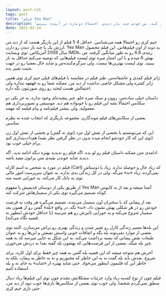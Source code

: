 ```yaml
---
layout: post.njk
tags: post
title: "فیلم Yes Man"
description: "یه فیلم نسبتا شاد که شاید روحیه‌تون رو بهتر کنه. من خودم چند بار دیدم. احتمالا دوباره در آینده ببینم."
date: 2021-03-24
---
```


جیم کری رو احتمالا همه می‌شناسن. حداقل 4 5 فیلم از این بازیگر هست که از دید من ارزش یک یا چند بار دیدن رو دارن.
Yes Man یه دونه از اون فیلم‌هاس. این فیلم محصول سال 2008 آمریکاس.
توی وبسایت IMDb، رتبه‌ی 6.8 رو به طور میانگین گرفته. من بهش 6 میدم و با این امتیاز میره توی لیست فیلم‌هایی که توصیه می‌کنم حداقل یه بار ببینید. توی لیست بهترین‌ها نیست. ولی سرگرم‌کننده‌س و شاید حال بعضیا رو در جهت مثبت تغییر بده.

ژانر فیلم کمدی و عاشقانه‌س. طنز فیلم در مقایسه با فیلم‌های قبلی جیم کری توی همین ژانر
کمتره ولی مشکل خاصی نداشت از دید من. ممکنه شما رو به قهقهه نندازه ولی احتمالش هست لبخند رو روی صورتتون نگه داره.

داستان خیلی ساده‌س. روون و سبک میره جلو. چیز پیچیده‌ای وجود نداره. به جز یکی دو سکانس احتمالا بشه این فیلم رو با خونواده هم دید. موسیقی و تصویربرداری هم معمولیه. ولی بیشتر فیلم‌نامه و پیام فیلمه که مهمه.

بعضی از سکانس‌های فیلم موندگارن. مجموعه بازیگری که انتخاب شده به نظرم مناسبن.

این که می‌تونستم با بخشی از نقش اول مرد (توی نه گفتن) و بخشی از نقش اول زن (توی این که کار خودشو انجام میده بدون در نظر گرفتن نظر بقیه) هم‌ذات‌پنداری کنم برام خیلی خوب بود.

ادامه‌ی متن ممکنه داستان فیلم رو لو بده. اگه فیلم رو ندیدید بهتره دیگه ادامه ندید. اگه دیدید شاید خوندن بقیه‌ی متن براتون مفید باشه.

فیلم در مورد یه شخص به اسم کارله (Carl) که زیاد حال و حوصله نداره. زیاد با دوستاش نمی‌گرده. زیاد «نه» می‌گه.
ولی در کل زندگی بدی نداره. به عنوان سرپرست امور مالی توی یه بانک کار می‌کنه. یه جورایی شبیه منه.

از طریق یکی از دوستان قدیمیش با مفهوم Yes Man آشنا میشه و بعد از یه کابوس کوتاه تصمیم می‌گیره توی یکی از سمینارهاش شرکت کنه.

بعد از پیمانی که با سخنران اون سمینار می‌بنده، تصمیم می‌گیره هر وقت یه فرصت خودش رو در هر شکلی بهش نشون داد، «نه» نگه. در واقع «بله» گفتن رو از همون
بعد سمینار شروع می‌کنه و یه جورایی تاثیرش رو هم می‌بینه (یا حداقل خودش اینطور به قضیه نگاه می‌کنه).

این بله‌ها مسیر زندگی کارل رو تغییر میدن و زندگی بهتری رو براش می‌سازن. البته توی بعضی از موارد نمی‌تونه بله بگه و
اتفاقات خوبی واسش نمیفتن و این‌ها رو به عنوان طبعات نقض پیمانی که بسته برداشت می‌کنه. به این شکل به جایی میرسه که به همه چیز بله میگه.
بعضی از این فرصت‌هایی که بهشون بله گفته بعدا به دردش می‌خورن.

آخرش هم متوجه میشه که این قضیه بله گفتن به همه چیز فقط برای اول کاره، برای شروع. بعدش باید بله گفت نه به این خاطر که مجبوریم
و نه به خاطر یه پیمان، بلکه به خاطر این که قلبمون اینطور می‌خواد. حتی شاید بهتره از «شاید» به جای نه و بله استفاده کنیم.

فیلم چون از نوع کمدیه زیاد وارد جزئیات مشکلاتش نشدم چون توی این فیلم‌ها زیاد دنبال منطق نمی‌گردم شخصا. ولی خوب توی بعضی از سکانس‌ها بازی‌ها خوب نبود از دید من، حتی بازی جیم کری.



